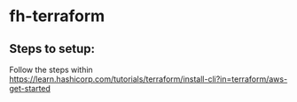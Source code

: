# fh-terraform

## Steps to setup:

Follow the steps within https://learn.hashicorp.com/tutorials/terraform/install-cli?in=terraform/aws-get-started

